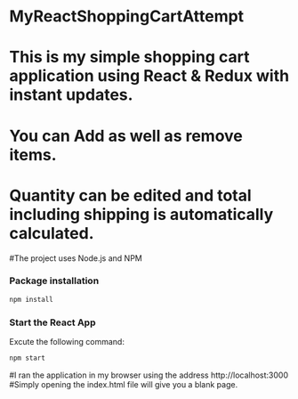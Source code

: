 # MyReactShoppingCartAttempt
# This is my simple shopping cart application using React & Redux with instant updates.
# You can Add as well as remove items.
# Quantity can be edited and total including shipping is automatically calculated.
 
#The project uses Node.js and NPM

### Package installation
```bash
npm install
```
 ### Start the React App
 Excute the following command: 
```bash
npm start
```

#I ran the application in my browser using the address http://localhost:3000
#Simply opening the index.html file will give you a blank page.
